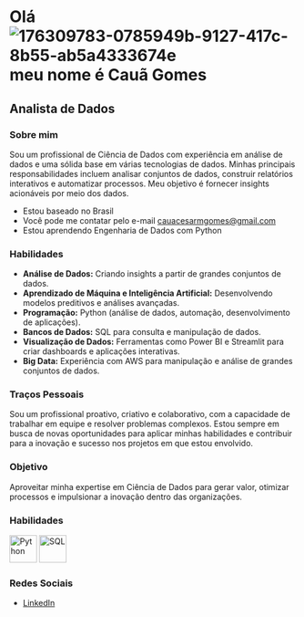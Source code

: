 # Olá ![176309783-0785949b-9127-417c-8b55-ab5a4333674e](https://github.com/user-attachments/assets/fce9f063-362c-4d11-867e-072faa7d3a60) meu nome é Cauã Gomes

## Analista de Dados

### Sobre mim
Sou um profissional de Ciência de Dados com experiência em análise de dados e uma sólida base em várias tecnologias de dados. Minhas principais responsabilidades incluem analisar conjuntos de dados, construir relatórios interativos e automatizar processos. Meu objetivo é fornecer insights acionáveis por meio dos dados.

- Estou baseado no Brasil
- Você pode me contatar pelo e-mail cauacesarmgomes@gmail.com
- Estou aprendendo Engenharia de Dados com Python

### Habilidades
- **Análise de Dados:** Criando insights a partir de grandes conjuntos de dados.
- **Aprendizado de Máquina e Inteligência Artificial:** Desenvolvendo modelos preditivos e análises avançadas.
- **Programação:** Python (análise de dados, automação, desenvolvimento de aplicações).
- **Bancos de Dados:** SQL para consulta e manipulação de dados.
- **Visualização de Dados:** Ferramentas como Power BI e Streamlit para criar dashboards e aplicações interativas.
- **Big Data:** Experiência com AWS para manipulação e análise de grandes conjuntos de dados.

### Traços Pessoais
Sou um profissional proativo, criativo e colaborativo, com a capacidade de trabalhar em equipe e resolver problemas complexos. Estou sempre em busca de novas oportunidades para aplicar minhas habilidades e contribuir para a inovação e sucesso nos projetos em que estou envolvido.

### Objetivo
Aproveitar minha expertise em Ciência de Dados para gerar valor, otimizar processos e impulsionar a inovação dentro das organizações.

### Habilidades
<img src="https://img.icons8.com/color/48/000000/python.png" alt="Python" width="48"/> <img src="https://img.icons8.com/color/48/000000/sql.png" alt="SQL" width="48"/> 

### Redes Sociais
- [LinkedIn](https://www.linkedin.com/in/caua-gomes/)
